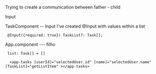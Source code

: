 Trying to create a communication between father - child 


Input 


TaskComponent -- Input
I've created @Input  with values ​​within a list

```
 @Input({required: true}) TaskList?: Task[];
```

  

App.component --- filho 
```
 list: Task[] = []

  <app-tasks [userId]="selectedUser.id" [name]="selectedUser.name" [TaskList]="getListItem" ></app-tasks>


```

